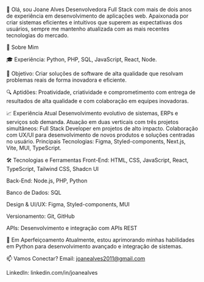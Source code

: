 👋 Olá, sou Joane Alves
Desenvolvedora Full Stack com mais de dois anos de experiência em desenvolvimento de aplicações web. 
Apaixonada por criar sistemas eficientes e intuitivos que superem as expectativas dos usuários, sempre me mantenho atualizada com as mais recentes tecnologias do mercado.

📍 Sobre Mim

🎓 Experiência: Python, PHP, SQL, JavaScript, React, Node.

🚀 Objetivo: Criar soluções de software de alta qualidade que resolvam problemas reais de forma inovadora e eficiente.

🔍 Aptidões: Proatividade, criatividade e comprometimento com entrega de resultados de alta qualidade e com colaboração em equipes inovadoras.

📈 Experiência Atual
Desenvolvimento evolutivo de sistemas, ERPs e serviços sob demanda.
Atuação em duas verticais com três projetos simultâneos:
Full Stack Developer em projetos de alto impacto.
Colaboração com UX/UI para desenvolvimento de novos produtos e soluções centradas no usuário.
Principais Tecnologias: Figma, Styled-components, Next.js, Vite, MUI, TypeScript.

🛠️ Tecnologias e Ferramentas
Front-End: HTML, CSS, JavaScript, React, TypeScript, Tailwind CSS, Shadcn UI

Back-End: Node.js, PHP, Python

Banco de Dados: SQL

Design & UI/UX: Figma, Styled-components, MUI

Versionamento: Git, GitHub

APIs: Desenvolvimento e integração com APIs REST

🌱 Em Aperfeiçoamento
Atualmente, estou aprimorando minhas habilidades em Python para desenvolvimento avançado e integração de sistemas.

📫 Vamos Conectar?
Email: joanealves2011@gmail.com

LinkedIn: linkedin.com/in/joanealves
